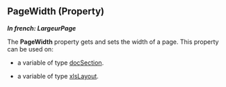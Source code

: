 
## PageWidth (Property)

***In french: LargeurPage***
	



<a name="XUse"></a>
<a name="Use"></a>
<a name="description"></a>
The **PageWidth** property gets and sets the width of a page. This property can be used on:

- a variable of type [docSection](../WDLang1/1000022685.md).

- a variable of type [xlsLayout](../WDLang5/1000023139.md).





